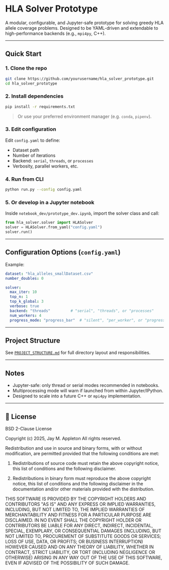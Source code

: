 # HLA Solver Prototype

A modular, configurable, and Jupyter-safe prototype for solving greedy HLA allele coverage problems. Designed to be YAML-driven and extendable to high-performance backends (e.g., `mpi4py`, C++).

---

## Quick Start

### 1. Clone the repo

```bash
git clone https://github.com/yourusername/hla_solver_prototype.git
cd hla_solver_prototype
```

### 2. Install dependencies

```bash
pip install -r requirements.txt
```

> Or use your preferred environment manager (e.g. `conda`, `pipenv`).

### 3. Edit configuration

Edit `config.yaml` to define:
- Dataset path
- Number of iterations
- Backend: `serial`, `threads`, or `processes`
- Verbosity, parallel workers, etc.

### 4. Run from CLI

```bash
python run.py --config config.yaml
```

### 5. Or develop in a Jupyter notebook

Inside `notebook_dev/prototype_dev.ipynb`, import the solver class and call:

```python
from hla_solver.solver import HLASolver
solver = HLASolver.from_yaml("config.yaml")
solver.run()
```

---

## Configuration Options (`config.yaml`)

Example:

```yaml
dataset: "hla_alleles_smallDataset.csv"
number_doubles: 0

solver:
  max_iter: 10
  top_n: 1
  top_k_global: 3
  verbose: true
  backend: "threads"         # "serial", "threads", or "processes"
  num_workers: 4
  progress_mode: "progress_bar"  # "silent", "per_worker", or "progress_bar"
```

---

## Project Structure

See [`PROJECT_STRUCTURE.md`](PROJECT_STRUCTURE.md) for full directory layout and responsibilities.

---

##  Notes

-  Jupyter-safe: only thread or serial modes recommended in notebooks.
-  Multiprocessing mode will warn if launched from within Jupyter/IPython.
-  Designed to scale into a future C++ or `mpi4py` implementation.

---

## 📄 License

BSD 2-Clause License

Copyright (c) 2025, Jay M. Appleton
All rights reserved.

Redistribution and use in source and binary forms, with or without modification, are permitted provided that the following conditions are met:

1. Redistributions of source code must retain the above copyright notice, this list of conditions and the following disclaimer.

2. Redistributions in binary form must reproduce the above copyright notice, this list of conditions and the following disclaimer in the documentation and/or other materials provided with the distribution.

THIS SOFTWARE IS PROVIDED BY THE COPYRIGHT HOLDERS AND CONTRIBUTORS "AS IS" AND ANY EXPRESS OR IMPLIED WARRANTIES, INCLUDING, BUT NOT LIMITED TO, THE IMPLIED WARRANTIES OF MERCHANTABILITY AND FITNESS FOR A PARTICULAR PURPOSE ARE DISCLAIMED. IN NO EVENT SHALL THE COPYRIGHT HOLDER OR CONTRIBUTORS BE LIABLE FOR ANY DIRECT, INDIRECT, INCIDENTAL, SPECIAL, EXEMPLARY, OR CONSEQUENTIAL DAMAGES (INCLUDING, BUT NOT LIMITED TO, PROCUREMENT OF SUBSTITUTE GOODS OR SERVICES; LOSS OF USE, DATA, OR PROFITS; OR BUSINESS INTERRUPTION) HOWEVER CAUSED AND ON ANY THEORY OF LIABILITY, WHETHER IN CONTRACT, STRICT LIABILITY, OR TORT (INCLUDING NEGLIGENCE OR OTHERWISE) ARISING IN ANY WAY OUT OF THE USE OF THIS SOFTWARE, EVEN IF ADVISED OF THE POSSIBILITY OF SUCH DAMAGE.
